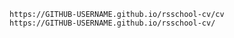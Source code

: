 
    https://GITHUB-USERNAME.github.io/rsschool-cv/cv
    https://GITHUB-USERNAME.github.io/rsschool-cv/
